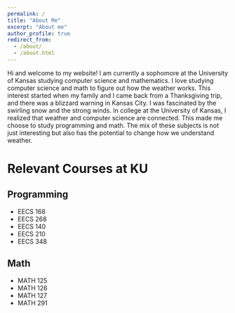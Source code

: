 ```yaml
---
permalink: /
title: "About Me"
excerpt: "About me"
author_profile: true
redirect_from: 
  - /about/
  - /about.html
---
```


Hi and welcome to my website! I am currently a sophomore at the University of Kansas studying computer science and mathematics. I love studying computer science and math to figure out how the weather works. This interest started when my family and I came back from a Thanksgiving trip, and there was a blizzard warning in Kansas City. I was fascinated by the swirling snow and the strong winds. In college at the University of Kansas, I realized that weather and computer science are connected. This made me choose to study programming and math. The mix of these subjects is not just interesting but also has the potential to change how we understand weather.

Relevant Courses at KU
===

Programming
---
* EECS 168 
* EECS 268 
* EECS 140 
* EECS 210
* EECS 348

Math 
----
* MATH 125
* MATH 126 
* MATH 127 
* MATH 291

